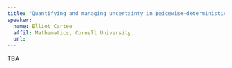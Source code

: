 ```yaml
---
title: "Quantifying and managing uncertainty in peicewise-deterministic processes"
speaker:
  name: Elliot Cartee
  affil: Mathematics, Cornell University
  url: 
---
```


TBA

